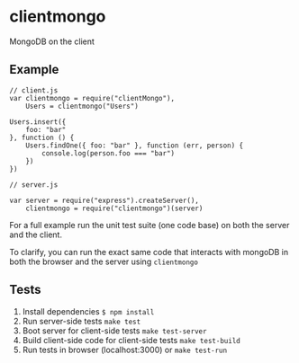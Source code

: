 # clientmongo

MongoDB on the client

## Example

    // client.js
    var clientmongo = require("clientMongo"),
        Users = clientmongo("Users")

    Users.insert({
        foo: "bar"
    }, function () {
        Users.findOne({ foo: "bar" }, function (err, person) {
            console.log(person.foo === "bar")
        })
    })

    // server.js

    var server = require("express").createServer(),
        clientmongo = require("clientmongo")(server)

For a full example run the unit test suite (one code base) on both the server and the client.

To clarify, you can run the exact same code that interacts with mongoDB in both the browser and the server using `clientmongo`

## Tests

 1. Install dependencies `$ npm install`
 2. Run server-side tests `make test`
 3. Boot server for client-side tests `make test-server`
 4. Build client-side code for client-side tests `make test-build`
 5. Run tests in browser (localhost:3000) or `make test-run`